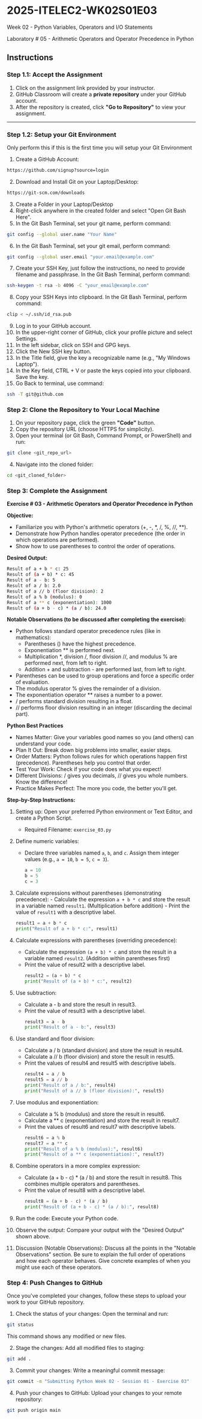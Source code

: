 # 2025-ITELEC2-WK02S01E03
Week 02 - Python Variables, Operators and I/O Statements

Laboratory # 05 - Arithmetic Operators and Operator Precedence in Python

## **Instructions**

### **Step 1.1: Accept the Assignment**

   1. Click on the assignment link provided by your instructor.
   2. GitHub Classroom will create a **private repository** under your GitHub account.
   3. After the repository is created, click **"Go to Repository"** to view your assignment.

---

### **Step 1.2: Setup your Git Environment**
Only perform this if this is the first time you will setup your Git Environment

   1. Create a GitHub Account:
   ```bash
   https://github.com/signup?source=login
   ```
      
   2. Download and Install Git on your Laptop/Desktop:
   ```bash
   https://git-scm.com/downloads
   ```
   
   3. Create a Folder in your Laptop/Desktop
   4. Right-click anywhere in the created folder and select "Open Git Bash Here".
   5. In the Git Bash Terminal, set your git name, perform command:
   ```bash
   git config --global user.name "Your Name"
   ```
   
   6. In the Git Bash Terminal, set your git email, perform command:
   ```bash
   git config --global user.email "your.email@example.com"
   ```
   
   7. Create your SSH Key, just follow the instructions, no need to provide filename and passphrase. In the Git Bash Terminal, perform command:
   ```bash
   ssh-keygen -t rsa -b 4096 -C "your_email@example.com"
   ```
   
   8. Copy your SSH Keys into clipboard. In the Git Bash Terminal, perform command:
   ```bash
   clip < ~/.ssh/id_rsa.pub
   ```
   
   9. Log in to your GitHub account.
   10. In the upper-right corner of GitHub, click your profile picture and select Settings.
   11. In the left sidebar, click on SSH and GPG keys.
   12. Click the New SSH key button.
   13. In the Title field, give the key a recognizable name (e.g., "My Windows Laptop").
   14. In the Key field, CTRL + V or paste the keys copied into your clipboard. Save the key.
   15. Go Back to terminal, use command:
   ```bash
   ssh -T git@github.com
   ```

### **Step 2: Clone the Repository to Your Local Machine**

   1. On your repository page, click the green **"Code"** button.
   2. Copy the repository URL (choose HTTPS for simplicity).
   3. Open your terminal (or Git Bash, Command Prompt, or PowerShell) and run:
   
   ```bash
   git clone <git_repo_url>
   ```
   
   4. Navigate into the cloned folder:
   
   ```bash
   cd <git_cloned_folder>
   ```

### **Step 3: Complete the Assignment**

**Exercise # 03 - Arithmetic Operators and Operator Precedence in Python**

   **Objective:**
   - Familiarize you with Python's arithmetic operators (+, -, *, /, %, //, **).
   - Demonstrate how Python handles operator precedence (the order in which operations are performed).
   - Show how to use parentheses to control the order of operations.

   **Desired Output:**
   
```bash
Result of a + b * c: 25
Result of (a + b) * c: 45
Result of a - b: 5
Result of a / b: 2.0
Result of a // b (floor division): 2
Result of a % b (modulus): 0
Result of a ** c (exponentiation): 1000
Result of (a + b - c) * (a / b): 24.0
```
      
   **Notable Observations (to be discussed after completing the exercise):**
   - Python follows standard operator precedence rules (like in mathematics):
      - Parentheses () have the highest precedence.
      - Exponentiation ** is performed next.
      - Multiplication *, division /, floor division //, and modulus % are performed next, from left to right.
      - Addition + and subtraction - are performed last, from left to right.
   - Parentheses can be used to group operations and force a specific order of evaluation.
   - The modulus operator % gives the remainder of a division.
   - The exponentiation operator ** raises a number to a power.
   - / performs standard division resulting in a float.
   - // performs floor division resulting in an integer (discarding the decimal part).

   **Python Best Practices**
   - Names Matter: Give your variables good names so you (and others) can understand your code.
   - Plan It Out: Break down big problems into smaller, easier steps.
   - Order Matters: Python follows rules for which operations happen first (precedence). Parentheses help you control that order.
   - Test Your Work: Check if your code does what you expect!
   - Different Divisions: / gives you decimals, // gives you whole numbers. Know the difference!
   - Practice Makes Perfect: The more you code, the better you'll get.
   
   **Step-by-Step Instructions:**

   1. Setting up: Open your preferred Python environment or Text Editor, and create a Python Script.
      - Required Filename: `exercise_03.py`
      
   2.  Define numeric variables:
       - Declare three variables named `a`, `b`, and `c`. Assign them integer values (e.g., `a = 10`, `b = 5`, `c = 3`).
         ```python
         a = 10
         b = 5
         c = 3
         ```
      
   3.  Calculate expressions without parentheses (demonstrating precedence):
      - Calculate the expression `a + b * c` and store the result in a variable named `result1`. (Multiplication before addition)
      - Print the value of `result1` with a descriptive label.
         ```python
         result1 = a + b * c
         print("Result of a + b * c:", result1)
         ```

   4. Calculate expressions with parentheses (overriding precedence):
      - Calculate the expression `(a + b) * c` and store the result in a variable named `result2`. (Addition within parentheses first)
      - Print the value of result2 with a descriptive label.
         ```python
         result2 = (a + b) * c
         print("Result of (a + b) * c:", result2)
         ```

   5. Use subtraction:
      - Calculate a - b and store the result in result3.
      - Print the value of result3 with a descriptive label.
         ```python
         result3 = a - b
         print("Result of a - b:", result3)
         ```

   6. Use standard and floor division:
      - Calculate a / b (standard division) and store the result in result4.
      - Calculate a // b (floor division) and store the result in result5.
      - Print the values of result4 and result5 with descriptive labels.
         ```python
         result4 = a / b
         result5 = a // b
         print("Result of a / b:", result4)
         print("Result of a // b (floor division):", result5)
         ```
         
   7. Use modulus and exponentiation:
      - Calculate a % b (modulus) and store the result in result6.
      - Calculate a ** c (exponentiation) and store the result in result7.
      - Print the values of result6 and result7 with descriptive labels.
         ```python
         result6 = a % b
         result7 = a ** c
         print("Result of a % b (modulus):", result6)
         print("Result of a ** c (exponentiation):", result7)
         ```
         
   8. Combine operators in a more complex expression:
      - Calculate (a + b - c) * (a / b) and store the result in result8. This combines multiple operators and parentheses.
      - Print the value of result8 with a descriptive label.
         ```python
         result8 = (a + b - c) * (a / b)
         print("Result of (a + b - c) * (a / b):", result8)
         ```

   9. Run the code: Execute your Python code.
   10. Observe the output: Compare your output with the "Desired Output" shown above.
   11. Discussion (Notable Observations): Discuss all the points in the "Notable Observations" section.  Be sure to explain the full order of operations and how each operator behaves.  Give concrete examples of when you might use each of these operators.

### **Step 4: Push Changes to GitHub**
Once you've completed your changes, follow these steps to upload your work to your GitHub repository.

1. Check the status of your changes:
   Open the terminal and run:
   
```bash
git status
```
   This command shows any modified or new files.
   
2. Stage the changes:
   Add all modified files to staging:
   
```bash
git add .
```
   
3. Commit your changes:
   Write a meaningful commit message:
   
```bash
git commit -m "Submitting Python Week 02 - Session 01 - Exercise 03"
```
   
4. Push your changes to GitHub:
   Upload your changes to your remote repository:
   
```bash
git push origin main
```
